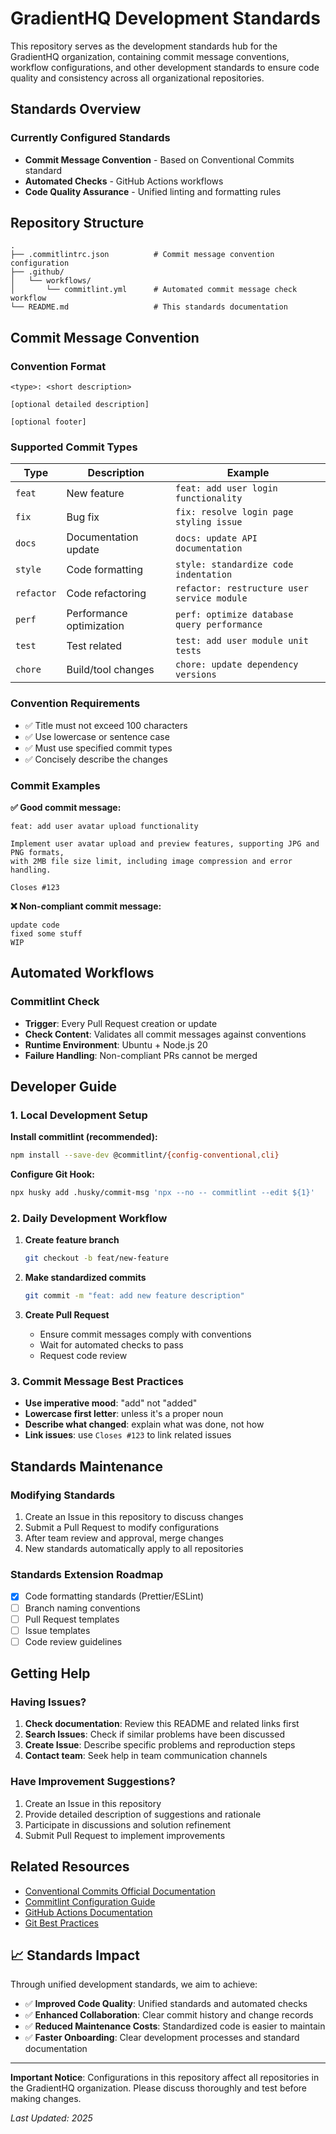 # GradientHQ Development Standards

This repository serves as the development standards hub for the GradientHQ organization, containing commit message conventions, workflow configurations, and other development standards to ensure code quality and consistency across all organizational repositories.

##  Standards Overview

###  Currently Configured Standards

- **Commit Message Convention** - Based on Conventional Commits standard
- **Automated Checks** - GitHub Actions workflows
- **Code Quality Assurance** - Unified linting and formatting rules

##  Repository Structure

```
.
├── .commitlintrc.json          # Commit message convention configuration
├── .github/
│   └── workflows/
│       └── commitlint.yml      # Automated commit message check workflow
└── README.md                   # This standards documentation
```

##  Commit Message Convention

### Convention Format

```
<type>: <short description>

[optional detailed description]

[optional footer]
```

### Supported Commit Types

| Type | Description | Example |
|------|-------------|---------|
| `feat` | New feature | `feat: add user login functionality` |
| `fix` | Bug fix | `fix: resolve login page styling issue` |
| `docs` | Documentation update | `docs: update API documentation` |
| `style` | Code formatting | `style: standardize code indentation` |
| `refactor` | Code refactoring | `refactor: restructure user service module` |
| `perf` | Performance optimization | `perf: optimize database query performance` |
| `test` | Test related | `test: add user module unit tests` |
| `chore` | Build/tool changes | `chore: update dependency versions` |

### Convention Requirements

- ✅ Title must not exceed 100 characters
- ✅ Use lowercase or sentence case
- ✅ Must use specified commit types
- ✅ Concisely describe the changes

### Commit Examples

**✅ Good commit message:**
```
feat: add user avatar upload functionality

Implement user avatar upload and preview features, supporting JPG and PNG formats,
with 2MB file size limit, including image compression and error handling.

Closes #123
```

**❌ Non-compliant commit message:**
```
update code
fixed some stuff
WIP
```

##  Automated Workflows

### Commitlint Check

- **Trigger**: Every Pull Request creation or update
- **Check Content**: Validates all commit messages against conventions
- **Runtime Environment**: Ubuntu + Node.js 20
- **Failure Handling**: Non-compliant PRs cannot be merged

##  Developer Guide

### 1. Local Development Setup

**Install commitlint (recommended):**
```bash
npm install --save-dev @commitlint/{config-conventional,cli}
```

**Configure Git Hook:**
```bash
npx husky add .husky/commit-msg 'npx --no -- commitlint --edit ${1}'
```

### 2. Daily Development Workflow

1. **Create feature branch**
   ```bash
   git checkout -b feat/new-feature
   ```

2. **Make standardized commits**
   ```bash
   git commit -m "feat: add new feature description"
   ```

3. **Create Pull Request**
   - Ensure commit messages comply with conventions
   - Wait for automated checks to pass
   - Request code review

### 3. Commit Message Best Practices

- **Use imperative mood**: "add" not "added"
- **Lowercase first letter**: unless it's a proper noun
- **Describe what changed**: explain what was done, not how
- **Link issues**: use `Closes #123` to link related issues

##  Standards Maintenance

### Modifying Standards

1. Create an Issue in this repository to discuss changes
2. Submit a Pull Request to modify configurations
3. After team review and approval, merge changes
4. New standards automatically apply to all repositories

### Standards Extension Roadmap

- [x] Code formatting standards (Prettier/ESLint)
- [ ] Branch naming conventions
- [ ] Pull Request templates
- [ ] Issue templates
- [ ] Code review guidelines

##  Getting Help

### Having Issues?

1. **Check documentation**: Review this README and related links first
2. **Search Issues**: Check if similar problems have been discussed
3. **Create Issue**: Describe specific problems and reproduction steps
4. **Contact team**: Seek help in team communication channels

### Have Improvement Suggestions?

1. Create an Issue in this repository
2. Provide detailed description of suggestions and rationale
3. Participate in discussions and solution refinement
4. Submit Pull Request to implement improvements

##  Related Resources

- [Conventional Commits Official Documentation](https://www.conventionalcommits.org/)
- [Commitlint Configuration Guide](https://commitlint.js.org/)
- [GitHub Actions Documentation](https://docs.github.com/en/actions)
- [Git Best Practices](https://git-scm.com/book/en/v2)

## 📈 Standards Impact

Through unified development standards, we aim to achieve:

- ✅ **Improved Code Quality**: Unified standards and automated checks
- ✅ **Enhanced Collaboration**: Clear commit history and change records
- ✅ **Reduced Maintenance Costs**: Standardized code is easier to maintain
- ✅ **Faster Onboarding**: Clear development processes and standard documentation

---

**Important Notice**: Configurations in this repository affect all repositories in the GradientHQ organization. Please discuss thoroughly and test before making changes.

*Last Updated: 2025*
